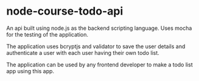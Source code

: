 # node-course-todo-api

An api built using node.js as the backend scripting
language. Uses mocha for the testing of the
application.

The application uses bcryptjs and validator to save
the user details and authenticate a user with each
user having their own todo list.

The application can be used by any frontend developer
to make a todo list app using this app.
